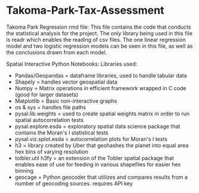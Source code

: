 # Takoma-Park-Tax-Assessment



Takoma Park Regression rmd file:
This file contains the code that conducts the statistical analysis for the project. The only library being used in this file is readr which enables the reading of csv files. The one linear regression model and two logistic regression models can be seen in this file, as well as the conclusions drawn from each model. 

Spatial Interactive Python Notebooks:
Libraries used:
<ul>
  <li>Pandas/Geopandas = dataframe libraries, used to handle tabular data</li>
  <li>Shapely = handles vector geospatial data</li>
  <li>Numpy = Matrix operations in efficient framework wrapped in C code (good for larger datasets)</li>
  <li>Matplotlib = Basic non-interactive graphs</li>
  <li>os & sys = handles file paths</li>
  <li>pysal.lib.weights = used to create spatial weights matrix in order to run spatial autocorrelation tests</li>
  <li>pysal.explore.esda = exploratory spatial data science package that contains the Moran's I statistical tests</li>
  <li>pysal.viz.splot.esda = autocorrelation plots for Moran's I tests</li>
  <li>h3 = library created by Uber that geohashes the planet into equal area hex bins of varying resolution</li>
  <li>tolbler.util h3fy = an extension of the Tobler spatial package that enables ease of use for feeding in various shapefiles for easier hex binning</li>
  <li>geocage = Python geocoder that utilizes and compares results from a number of geocoding sources. requires API key</li>
</ul>
